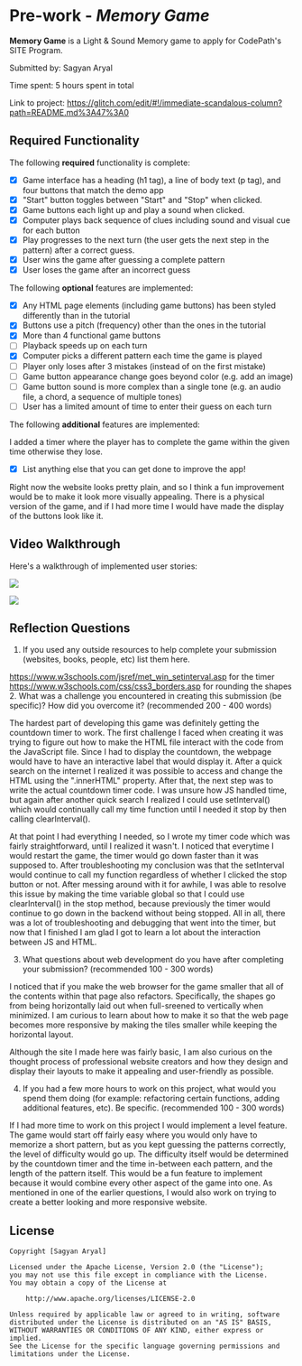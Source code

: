 # Pre-work - *Memory Game*

**Memory Game** is a Light & Sound Memory game to apply for CodePath's SITE Program. 

Submitted by: Sagyan Aryal

Time spent: 5 hours spent in total

Link to project: https://glitch.com/edit/#!/immediate-scandalous-column?path=README.md%3A47%3A0

## Required Functionality

The following **required** functionality is complete:

* [X] Game interface has a heading (h1 tag), a line of body text (p tag), and four buttons that match the demo app
* [X] "Start" button toggles between "Start" and "Stop" when clicked. 
* [X] Game buttons each light up and play a sound when clicked. 
* [X] Computer plays back sequence of clues including sound and visual cue for each button
* [X] Play progresses to the next turn (the user gets the next step in the pattern) after a correct guess. 
* [X] User wins the game after guessing a complete pattern
* [X] User loses the game after an incorrect guess

The following **optional** features are implemented:

* [X] Any HTML page elements (including game buttons) has been styled differently than in the tutorial
* [X] Buttons use a pitch (frequency) other than the ones in the tutorial
* [X] More than 4 functional game buttons
* [ ] Playback speeds up on each turn
* [X] Computer picks a different pattern each time the game is played
* [ ] Player only loses after 3 mistakes (instead of on the first mistake)
* [ ] Game button appearance change goes beyond color (e.g. add an image)
* [ ] Game button sound is more complex than a single tone (e.g. an audio file, a chord, a sequence of multiple tones)
* [ ] User has a limited amount of time to enter their guess on each turn

The following **additional** features are implemented:

I added a timer where the player has to complete the game within the given time otherwise they lose.

- [X] List anything else that you can get done to improve the app!

Right now the website looks pretty plain, and so I think a fun improvement would be to make it look more visually appealing. There is a physical version of the game, and if I had more time I would have made the display of the buttons look like it.


## Video Walkthrough

Here's a walkthrough of implemented user stories:

![](https://i.imgur.com/rBDyjM1.gif)

![](https://i.imgur.com/BEqyoNF.gif)

## Reflection Questions
1. If you used any outside resources to help complete your submission (websites, books, people, etc) list them here. 

https://www.w3schools.com/jsref/met_win_setinterval.asp for the timer
https://www.w3schools.com/css/css3_borders.asp for rounding the shapes
2. What was a challenge you encountered in creating this submission (be specific)? How did you overcome it? (recommended 200 - 400 words) 

The hardest part of developing this game was definitely getting the countdown timer to work. The first challenge I faced when creating it was trying
to figure out how to make the HTML file interact with the code from the JavaScript file. Since I had to display the countdown, the webpage would
have to have an interactive label that would display it. After a quick search on the internet I realized it was possible to access and change
the HTML using the ".innerHTML" property. After that, the next step was to write the actual countdown timer code. I was unsure how JS handled time, but
again after another quick search I realized I could use setInterval() which would continually call my time function until I needed it stop by then 
calling clearInterval(). 

At that point I had everything I needed, so I wrote my timer code which was fairly straightforward, until I realized it wasn't. I noticed
that everytime I would restart the game, the timer would go down faster than it was supposed to. After troubleshooting my conclusion was that the setInterval would continue to call my function regardless of whether I clicked the stop button or not. After messing around with it for awhile, I was able to resolve this issue by making the time variable global so that I could use clearInterval() in the stop method, because previously the timer would continue to go down in the backend without being stopped. All in all, there was a lot of troubleshooting and debugging that went into the timer, but now that I finished I am glad I got to learn a lot about the interaction between JS and HTML.

3. What questions about web development do you have after completing your submission? (recommended 100 - 300 words) 

I noticed that if you make the web browser for the game smaller that all of the contents within that page also refactors. Specifically, the shapes go from being horizontally laid out when full-sreened to vertically when minimized. I am curious to learn about how to make it so that the web page becomes more responsive by making the tiles smaller while keeping the horizontal layout. 

Although the site I made here was fairly basic, I am also curious on the thought process of professional website creators and how they design and display their layouts to make it appealing and user-friendly as possible. 

4. If you had a few more hours to work on this project, what would you spend them doing (for example: refactoring certain functions, adding additional features, etc). Be specific. (recommended 100 - 300 words) 

If I had more time to work on this project I would implement a level feature. The game would start off fairly easy where you would only have to memorize a short pattern, but as you kept guessing the patterns correctly, the level of difficulty would go up. The difficulty itself would be determined by the countdown timer and the time in-between each pattern, and the length of the pattern itself. This would be a fun feature to implement because it would combine every other aspect of the game into one. As mentioned in one of the earlier questions, I would also work on trying to create a better looking and more responsive website. 


## License

    Copyright [Sagyan Aryal]

    Licensed under the Apache License, Version 2.0 (the "License");
    you may not use this file except in compliance with the License.
    You may obtain a copy of the License at

        http://www.apache.org/licenses/LICENSE-2.0

    Unless required by applicable law or agreed to in writing, software
    distributed under the License is distributed on an "AS IS" BASIS,
    WITHOUT WARRANTIES OR CONDITIONS OF ANY KIND, either express or implied.
    See the License for the specific language governing permissions and
    limitations under the License.
